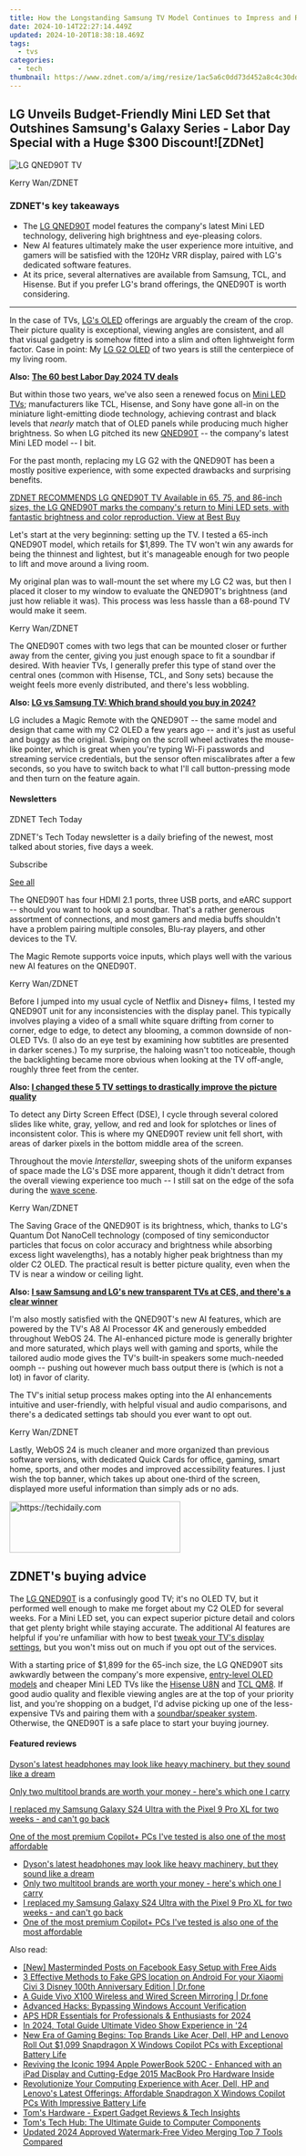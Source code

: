 ```yaml
---
title: How the Longstanding Samsung TV Model Continues to Impress and Remains Affordably Priced - Insights From ZDNet
date: 2024-10-14T22:27:14.449Z
updated: 2024-10-20T18:38:18.469Z
tags:
  - tvs
categories:
  - tech
thumbnail: https://www.zdnet.com/a/img/resize/1ac5a6c0dd73d452a8c4c30dd4ab0a71e35acf8d/2024/07/16/77f83dec-a4b7-4651-b675-d4ec5997cf0a/samsung-s90c-oled-tv-65-inch.jpg?width=170&height=96&fit=crop&auto=webp
---
```


## LG Unveils Budget-Friendly Mini LED Set that Outshines Samsung's Galaxy Series - Labor Day Special with a Huge $300 Discount![ZDNet]

![LG QNED90T TV](https://www.zdnet.com/a/img/resize/02fc2e350150f62dc8d82f6d8968138ec6d121db/2024/06/11/1763233b-0477-4528-b244-26ab54b60058/lg-qned90t-2.jpg?auto=webp&width=1280)

Kerry Wan/ZDNET

### ZDNET's key takeaways  

* The [LG QNED90T](https://shop-links.co/link/?url=https%3A%2F%2Fwww.bestbuy.com%2Fsite%2Flg-65-class-90-series-qned-mini-led-4k-uhd-smart-webos-tv%2F6578052.p%3FskuId%3D6578052&publisher_slug=itechdaily19598&exclusive=1) model features the company's latest Mini LED technology, delivering high brightness and eye-pleasing colors.
* New AI features ultimately make the user experience more intuitive, and gamers will be satisfied with the 120Hz VRR display, paired with LG's dedicated software features.
* At its price, several alternatives are available from Samsung, TCL, and Hisense. But if you prefer LG's brand offerings, the QNED90T is worth considering.

---

In the case of TVs, [LG's OLED](https://www.zdnet.com/home-and-office/home-entertainment/best-oled-tv/) offerings are arguably the cream of the crop. Their picture quality is exceptional, viewing angles are consistent, and all that visual gadgetry is somehow fitted into a slim and often lightweight form factor. Case in point: My [LG G2 OLED](https://buy.geni.us/Proxy.ashx?TSID=368250&GR%5FURL=https%3A%2F%2Fwww.amazon.com%2FLG-65-Inch-Refresh-AI-Powered-OLED65C2PUA%2Fdp%2FB0B94JFHZW%3Ftag%3Dzd-buy-button-20%26ascsubtag%3D%5F%5FCOM%5FCLICK%5FID%5F%5F%7C99edcc0e-e8ce-4cb1-8e1b-213571808739%7Cdtp&dtb=1) of two years is still the centerpiece of my living room.

**Also:** [**The 60 best Labor Day 2024 TV deals**](https://www.zdnet.com/home-and-office/home-entertainment/best-labor-day-tv-deals-2024/)

But within those two years, we've also seen a renewed focus on [Mini LED TVs](https://www.zdnet.com/home-and-office/home-entertainment/mini-led-vs-oled-tv/); manufacturers like TCL, Hisense, and Sony have gone all-in on the miniature light-emitting diode technology, achieving contrast and black levels that _nearly_ match that of OLED panels while producing much higher brightness. So when LG pitched its new [QNED90T](https://shop-links.co/link/?url=https%3A%2F%2Fwww.bestbuy.com%2Fsite%2Flg-65-class-90-series-qned-mini-led-4k-uhd-smart-webos-tv%2F6578052.p%3FskuId%3D6578052&publisher_slug=itechdaily19598&exclusive=1) \-- the company's latest Mini LED model -- I bit.

For the past month, replacing my LG G2 with the QNED90T has been a mostly positive experience, with some expected drawbacks and surprising benefits.

[ZDNET RECOMMENDS LG QNED90T TV Available in 65, 75, and 86-inch sizes, the LG QNED90T marks the company's return to Mini LED sets, with fantastic brightness and color reproduction. View at Best Buy](https://shop-links.co/link/?url=https%3A%2F%2Fwww.bestbuy.com%2Fsite%2Flg-65-class-90-series-qned-mini-led-4k-uhd-smart-webos-tv%2F6578052.p%3FskuId%3D6578052&publisher_slug=itechdaily19598&exclusive=1)

Let's start at the very beginning: setting up the TV. I tested a 65-inch QNED90T model, which retails for $1,899\. The TV won't win any awards for being the thinnest and lightest, but it's manageable enough for two people to lift and move around a living room. 

My original plan was to wall-mount the set where my LG C2 was, but then I placed it closer to my window to evaluate the QNED90T's brightness (and just how reliable it was). This process was less hassle than a 68-pound TV would make it seem.

Kerry Wan/ZDNET

The QNED90T comes with two legs that can be mounted closer or further away from the center, giving you just enough space to fit a soundbar if desired. With heavier TVs, I generally prefer this type of stand over the central ones (common with Hisense, TCL, and Sony sets) because the weight feels more evenly distributed, and there's less wobbling.

**Also: [LG vs Samsung TV: Which brand should you buy in 2024?](https://www.zdnet.com/home-and-office/home-entertainment/lg-vs-samsung-tv-which-brand-should-you-buy-in-2024/)**

LG includes a Magic Remote with the QNED90T -- the same model and design that came with my C2 OLED a few years ago -- and it's just as useful and buggy as the original. Swiping on the scroll wheel activates the mouse-like pointer, which is great when you're typing Wi-Fi passwords and streaming service credentials, but the sensor often miscalibrates after a few seconds, so you have to switch back to what I'll call button-pressing mode and then turn on the feature again.

#### Newsletters

ZDNET Tech Today

ZDNET's Tech Today newsletter is a daily briefing of the newest, most talked about stories, five days a week.

 Subscribe

[See all](https://www.zdnet.com/newsletters/)

The QNED90T has four HDMI 2.1 ports, three USB ports, and eARC support -- should you want to hook up a soundbar. That's a rather generous assortment of connections, and most gamers and media buffs shouldn't have a problem pairing multiple consoles, Blu-ray players, and other devices to the TV.

The Magic Remote supports voice inputs, which plays well with the various new AI features on the QNED90T.

Kerry Wan/ZDNET

Before I jumped into my usual cycle of Netflix and Disney+ films, I tested my QNED90T unit for any inconsistencies with the display panel. This typically involves playing a video of a small white square drifting from corner to corner, edge to edge, to detect any blooming, a common downside of non-OLED TVs. (I also do an eye test by examining how subtitles are presented in darker scenes.) To my surprise, the haloing wasn't too noticeable, though the backlighting became more obvious when looking at the TV off-angle, roughly three feet from the center.

**Also: [I changed these 5 TV settings to drastically improve the picture quality](https://www.zdnet.com/home-and-office/home-entertainment/i-changed-these-5-tv-settings-to-drastically-improve-the-picture-quality/)**

To detect any Dirty Screen Effect (DSE), I cycle through several colored slides like white, gray, yellow, and red and look for splotches or lines of inconsistent color. This is where my QNED90T review unit fell short, with areas of darker pixels in the bottom middle area of the screen. 

Throughout the movie _Interstellar_, sweeping shots of the uniform expanses of space made the LG's DSE more apparent, though it didn't detract from the overall viewing experience too much -- I still sat on the edge of the sofa during the [wave scene](https://www.youtube.com/watch?v=4Hf%5FXkgE1d0).

Kerry Wan/ZDNET

The Saving Grace of the QNED90T is its brightness, which, thanks to LG's Quantum Dot NanoCell technology (composed of tiny semiconductor particles that focus on color accuracy and brightness while absorbing excess light wavelengths), has a notably higher peak brightness than my older C2 OLED. The practical result is better picture quality, even when the TV is near a window or ceiling light.

**Also: [I saw Samsung and LG's new transparent TVs at CES, and there's a clear winner](https://www.zdnet.com/home-and-office/home-entertainment/i-saw-samsung-and-lgs-new-transparent-tvs-at-ces-and-theres-a-clear-winner/)**

I'm also mostly satisfied with the QNED90T's new AI features, which are powered by the TV's A8 AI Processor 4K and generously embedded throughout WebOS 24\. The AI-enhanced picture mode is generally brighter and more saturated, which plays well with gaming and sports, while the tailored audio mode gives the TV's built-in speakers some much-needed oomph -- pushing out however much bass output there is (which is not a lot) in favor of clarity. 

The TV's initial setup process makes opting into the AI enhancements intuitive and user-friendly, with helpful visual and audio comparisons, and there's a dedicated settings tab should you ever want to opt out.

Kerry Wan/ZDNET

Lastly, WebOS 24 is much cleaner and more organized than previous software versions, with dedicated Quick Cards for office, gaming, smart home, sports, and other modes and improved accessibility features. I just wish the top banner, which takes up about one-third of the screen, displayed more useful information than simply ads or no ads. 

<!-- affiliate ads begin -->
<a href="https://aligracehair.sjv.io/c/5597632/1948949/19272" target="_top" id="1948949">
  <img src="//a.impactradius-go.com/display-ad/19272-1948949" border="0" alt="https://techidaily.com" width="300" height="90"/>
</a>
<img height="0" width="0" src="https://aligracehair.sjv.io/i/5597632/1948949/19272" style="position:absolute;visibility:hidden;" border="0" />
<!-- affiliate ads end -->

## ZDNET's buying advice

The [LG QNED90T](https://shop-links.co/link/?url=https%3A%2F%2Fwww.bestbuy.com%2Fsite%2Flg-65-class-90-series-qned-mini-led-4k-uhd-smart-webos-tv%2F6578052.p%3FskuId%3D6578052&publisher_slug=itechdaily19598&exclusive=1) is a confusingly good TV; it's no OLED TV, but it performed well enough to make me forget about my C2 OLED for several weeks. For a Mini LED set, you can expect superior picture detail and colors that get plenty bright while staying accurate. The additional AI features are helpful if you're unfamiliar with how to best [tweak your TV's display settings](https://www.zdnet.com/home-and-office/home-entertainment/i-changed-these-5-tv-settings-to-drastically-improve-the-picture-quality/), but you won't miss out on much if you opt out of the services.

With a starting price of $1,899 for the 65-inch size, the LG QNED90T sits awkwardly between the company's more expensive, [entry-level OLED models](https://shop-links.co/link/?exclusive=1&publisher_slug=itechdaily19598&url=https%3A%2F%2Fwww.anrdoezrs.net%2Fclick-9041660-15735516%3Furl%3Dhttps%253A%252F%252Fwww.lg.com%252Fus%252Ftvs%252Flg-oled65b4pua-oled-4k-tv%26sid%3Dzd-%255F%255FCOM%255FCLICK%255FID%255F%255F-dtp) and cheaper Mini LED TVs like the [Hisense U8N](https://shop-links.co/link/?url=https%3A%2F%2Fwww.bestbuy.com%2Fsite%2Fhisense-65-class-u8-series-mini-led-4k-uhd-qled-google-tv%2F6576998.p%3F&publisher_slug=itechdaily19598&exclusive=1) and [TCL QM8](https://shop-links.co/link/?url=https%3A%2F%2Fwww.bestbuy.com%2Fsite%2Ftcl-85-class-qm8-series-4k-uhd-hdr-qd-mini-led-smart-google-tv-85qm851g%2F6579456.p%3FskuId%3D6579456&publisher_slug=itechdaily19598&exclusive=1). If good audio quality and flexible viewing angles are at the top of your priority list, and you're shopping on a budget, I'd advise picking up one of the less-expensive TVs and pairing them with a [soundbar/speaker system](https://www.zdnet.com/home-and-office/home-entertainment/best-soundbar/). Otherwise, the QNED90T is a safe place to start your buying journey.

#### Featured reviews

[Dyson's latest headphones may look like heavy machinery, but they sound like a dream](https://www.zdnet.com/article/i-tested-dysons-500-flagship-headphones-and-theyre-more-competitive-than-expected/ "Dyson's latest headphones may look like heavy machinery, but they sound like a dream")

[Only two multitool brands are worth your money - here's which one I carry](https://www.zdnet.com/article/only-two-multitool-brands-are-worth-your-money-heres-which-one-i-carry/ "Only two multitool brands are worth your money - here's which one I carry")

[I replaced my Samsung Galaxy S24 Ultra with the Pixel 9 Pro XL for two weeks - and can't go back](https://www.zdnet.com/article/i-replaced-my-samsung-galaxy-s24-ultra-with-the-pixel-9-pro-xl-for-two-weeks-and-cant-go-back/ "I replaced my Samsung Galaxy S24 Ultra with the Pixel 9 Pro XL for two weeks - and can't go back")

[One of the most premium Copilot+ PCs I've tested is also one of the most affordable](https://www.zdnet.com/article/one-of-the-most-premium-copilot-pcs-ive-tested-is-also-one-of-the-most-affordable/ "One of the most premium Copilot+ PCs I've tested is also one of the most affordable")

* [Dyson's latest headphones may look like heavy machinery, but they sound like a dream](https://www.zdnet.com/article/i-tested-dysons-500-flagship-headphones-and-theyre-more-competitive-than-expected/ "Dyson's latest headphones may look like heavy machinery, but they sound like a dream")
* [Only two multitool brands are worth your money - here's which one I carry](https://www.zdnet.com/article/only-two-multitool-brands-are-worth-your-money-heres-which-one-i-carry/ "Only two multitool brands are worth your money - here's which one I carry")
* [I replaced my Samsung Galaxy S24 Ultra with the Pixel 9 Pro XL for two weeks - and can't go back](https://www.zdnet.com/article/i-replaced-my-samsung-galaxy-s24-ultra-with-the-pixel-9-pro-xl-for-two-weeks-and-cant-go-back/ "I replaced my Samsung Galaxy S24 Ultra with the Pixel 9 Pro XL for two weeks - and can't go back")
* [One of the most premium Copilot+ PCs I've tested is also one of the most affordable](https://www.zdnet.com/article/one-of-the-most-premium-copilot-pcs-ive-tested-is-also-one-of-the-most-affordable/ "One of the most premium Copilot+ PCs I've tested is also one of the most affordable")

<ins class="adsbygoogle"
     style="display:block"
     data-ad-format="autorelaxed"
     data-ad-client="ca-pub-7571918770474297"
     data-ad-slot="1223367746"></ins>

<ins class="adsbygoogle"
     style="display:block"
     data-ad-client="ca-pub-7571918770474297"
     data-ad-slot="8358498916"
     data-ad-format="auto"
     data-full-width-responsive="true"></ins>

<span class="atpl-alsoreadstyle">Also read:</span>
<div><ul>
<li><a href="https://facebook-video-content.techidaily.com/new-masterminded-posts-on-facebook-easy-setup-with-free-aids/"><u>[New] Masterminded Posts on Facebook Easy Setup with Free Aids</u></a></li>
<li><a href="https://android-location.techidaily.com/3-effective-methods-to-fake-gps-location-on-android-for-your-xiaomi-civi-3-disney-100th-anniversary-edition-drfone-by-drfone-virtual/"><u>3 Effective Methods to Fake GPS location on Android For your Xiaomi Civi 3 Disney 100th Anniversary Edition | Dr.fone</u></a></li>
<li><a href="https://screen-mirror.techidaily.com/a-guide-vivo-x100-wireless-and-wired-screen-mirroring-drfone-by-drfone-android/"><u>A Guide Vivo X100 Wireless and Wired Screen Mirroring | Dr.fone</u></a></li>
<li><a href="https://win11-tips.techidaily.com/advanced-hacks-bypassing-windows-account-verification/"><u>Advanced Hacks: Bypassing Windows Account Verification</u></a></li>
<li><a href="https://fox-links.techidaily.com/aps-hdr-essentials-for-professionals-and-enthusiasts-for-2024/"><u>APS HDR Essentials for Professionals & Enthusiasts for 2024</u></a></li>
<li><a href="https://fox-access.techidaily.com/in-2024-total-guide-ultimate-video-show-experience-in-24/"><u>In 2024, Total Guide Ultimate Video Show Experience in '24</u></a></li>
<li><a href="https://hardware-reviews.techidaily.com/new-era-of-gaming-begins-top-brands-like-acer-dell-hp-and-lenovo-roll-out-1099-snapdragon-x-windows-copilot-pcs-with-exceptional-battery-life/"><u>New Era of Gaming Begins: Top Brands Like Acer, Dell, HP and Lenovo Roll Out $1,099 Snapdragon X Windows Copilot PCs with Exceptional Battery Life</u></a></li>
<li><a href="https://hardware-reviews.techidaily.com/reviving-the-iconic-1994-apple-powerbook-520c-enhanced-with-an-ipad-display-and-cutting-edge-2015-macbook-pro-hardware-inside/"><u>Reviving the Iconic 1994 Apple PowerBook 520C - Enhanced with an iPad Display and Cutting-Edge 2015 MacBook Pro Hardware Inside</u></a></li>
<li><a href="https://hardware-reviews.techidaily.com/revolutionize-your-computing-experience-with-acer-dell-hp-and-lenovos-latest-offerings-affordable-snapdragon-x-windows-copilot-pcs-with-impressive-battery-l11/"><u>Revolutionize Your Computing Experience with Acer, Dell, HP and Lenovo's Latest Offerings: Affordable Snapdragon X Windows Copilot PCs With Impressive Battery Life</u></a></li>
<li><a href="https://hardware-reviews.techidaily.com/toms-hardware-expert-gadget-reviews-and-tech-insights/"><u>Tom's Hardware - Expert Gadget Reviews & Tech Insights</u></a></li>
<li><a href="https://hardware-reviews.techidaily.com/toms-tech-hub-the-ultimate-guide-to-computer-components-t17238628794567/"><u>Tom's Tech Hub: The Ultimate Guide to Computer Components</u></a></li>
<li><a href="https://ai-video-apps.techidaily.com/updated-2024-approved-watermark-free-video-merging-top-7-tools-compared/"><u>Updated 2024 Approved Watermark-Free Video Merging Top 7 Tools Compared</u></a></li>
</ul></div>

